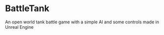 # BattleTank
An open world tank battle game with a simple AI and some controls made in Unreal Engine
